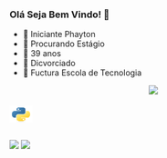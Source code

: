 ### Olá Seja Bem Vindo!  👋

- 🔭 Iniciante Phayton
- 🌱 Procurando Estágio 
- 👯 39 anos
- 🤔 Dicvorciado
- 💬 Fuctura Escola de Tecnologia

 <div align="center">
  <a href="https://github.com/fabianobrz">
  <img height="180em" src="https://github-readme-stats.vercel.app/api?username=fabianobrz&show_icons=true&theme=dracula&include_all_commits=true&count_private=true"/>
  </div>

<div style="display: inline_block"><br>
  <img align="center" alt="Rafa-Python" height="30" width="40" src="https://raw.githubusercontent.com/devicons/devicon/master/icons/python/python-original.svg">
</div>
  
  ##
 
<div> 
  
  <a href = "mailto:fabianoh357@gmail.com"><img src="https://img.shields.io/badge/-Gmail-%23333?style=for-the-badge&logo=gmail&logoColor=white" target="_blank"></a>
  <a href="[https://www.linkedin.com/in/rafaella-ballerini-45875016a](https://www.linkedin.com/in/fabianobrz/)" target="_blank"><img src="https://img.shields.io/badge/-LinkedIn-%230077B5?style=for-the-badge&logo=linkedin&logoColor=white" target="_blank"></a> 
  
</div>
</div>
